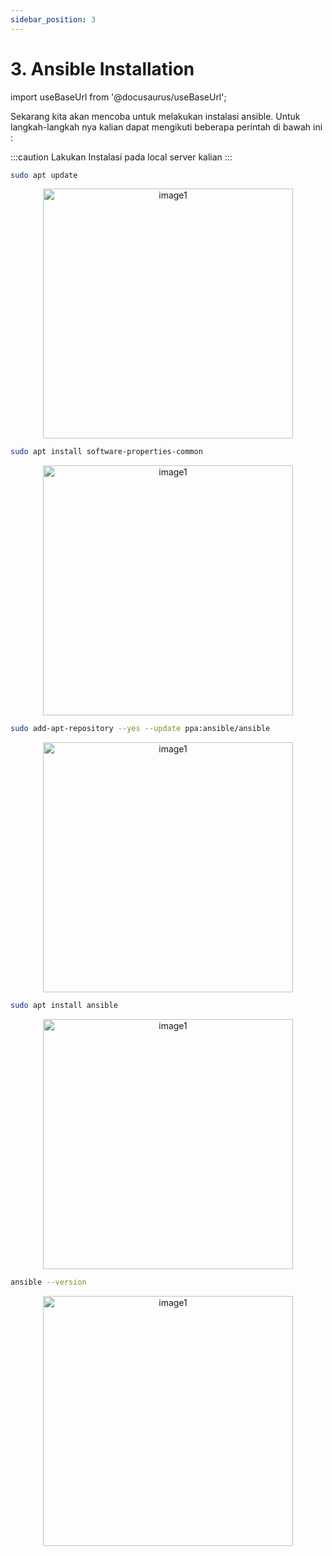 ```yaml
---
sidebar_position: 3
---
```


# 3. Ansible Installation

import useBaseUrl from '@docusaurus/useBaseUrl';

Sekarang kita akan mencoba untuk melakukan instalasi ansible. Untuk langkah-langkah nya kalian dapat mengikuti beberapa perintah di bawah ini :

:::caution
Lakukan Instalasi pada local server kalian
:::

```bash
sudo apt update
```

  <center>
  <img alt="image1" src={useBaseUrl('img/docs/ans1.png')} height="400px"/>
  </center>

```bash
sudo apt install software-properties-common
```

  <center>
  <img alt="image1" src={useBaseUrl('img/docs/ans2.png')} height="400px"/>
  </center>

```bash
sudo add-apt-repository --yes --update ppa:ansible/ansible
```

  <center>
  <img alt="image1" src={useBaseUrl('img/docs/ans3.png')} height="400px"/>
  </center>

```bash
sudo apt install ansible
```

  <center>
  <img alt="image1" src={useBaseUrl('img/docs/ans4.png')} height="400px"/>
  </center>

```bash
ansible --version
```

  <center>
  <img alt="image1" src={useBaseUrl('img/docs/ans5.png')} height="400px"/>
  </center>
